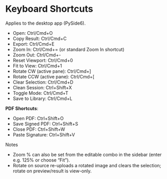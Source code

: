 # Keyboard Shortcuts

Applies to the desktop app (PySide6).

- Open: Ctrl/Cmd+O
- Copy Result: Ctrl/Cmd+C
- Export: Ctrl/Cmd+E
- Zoom In: Ctrl/Cmd+= (or standard Zoom In shortcut)
- Zoom Out: Ctrl/Cmd+-
- Reset Viewport: Ctrl/Cmd+0
- Fit to View: Ctrl/Cmd+1
- Rotate CW (active pane): Ctrl/Cmd+]
- Rotate CCW (active pane): Ctrl/Cmd+[
- Clear Selection: Ctrl/Cmd+D
- Clean Session: Ctrl+Shift+X
- Toggle Mode: Ctrl/Cmd+T
- Save to Library: Ctrl/Cmd+L

**PDF Shortcuts**:

- Open PDF: Ctrl+Shift+O
- Save Signed PDF: Ctrl+Shift+S
- Close PDF: Ctrl+Shift+W
- Paste Signature: Ctrl+Shift+V

Notes

- Zoom % can also be set from the editable combo in the sidebar (enter e.g. 125% or choose “Fit”).
- Rotate on source re-uploads a rotated image and clears the selection; rotate on preview/result is view-only.
